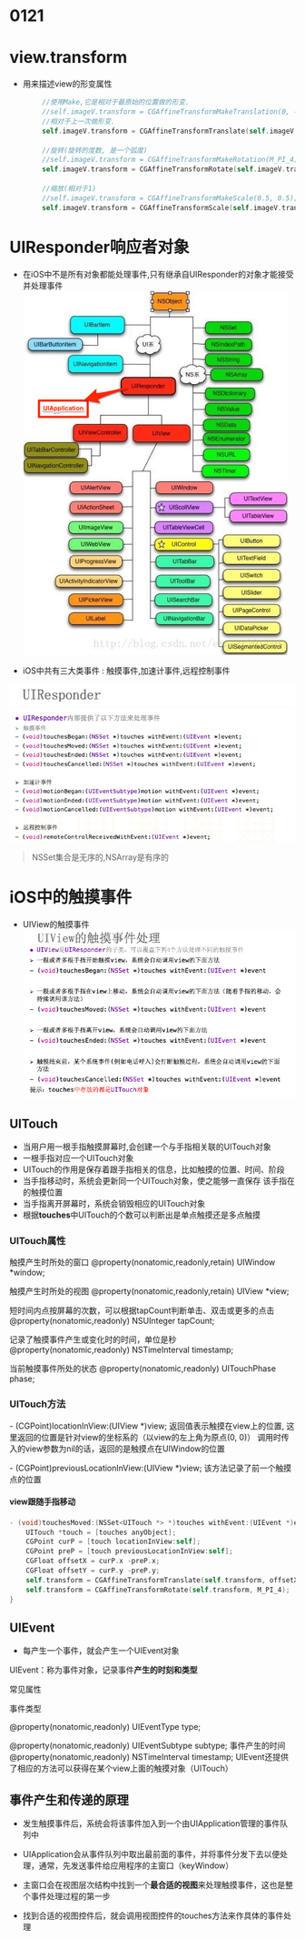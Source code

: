 # 0121

# view.transform
* 用来描述view的形变属性
```objectivec
        //使用Make,它是相对于最原始的位置做的形变.
        //self.imageV.transform = CGAffineTransformMakeTranslation(0, -100);
        //相对于上一次做形变.
        self.imageV.transform = CGAffineTransformTranslate(self.imageV.transform, 0, -100);
        
        //旋转(旋转的度数, 是一个弧度)
        //self.imageV.transform = CGAffineTransformMakeRotation(M_PI_4);
        self.imageV.transform = CGAffineTransformRotate(self.imageV.transform, M_PI_4);
        
        //缩放(相对于1)
        //self.imageV.transform = CGAffineTransformMakeScale(0.5, 0.5);
        self.imageV.transform = CGAffineTransformScale(self.imageV.transform, 0.8, 0.8);
```

# UIResponder响应者对象
* 在iOS中不是所有对象都能处理事件,只有继承自UIResponder的对象才能接受并处理事件
![](/grammar/images/20140320225429296.png)

* iOS中共有三大类事件 : 触摸事件,加速计事件,远程控制事件

![](/0121/images/WX20170808-192801.png)
> NSSet集合是无序的,NSArray是有序的

# iOS中的触摸事件
* UIView的触摸事件
![](/0121/images/WX20170808-193110.png)

## UITouch

* 当用户用一根手指触摸屏幕时,会创建一个与手指相关联的UITouch对象
* 一根手指对应一个UITouch对象
* UITouch的作用是保存着跟手指相关的信息，比如触摸的位置、时间、阶段
* 当手指移动时，系统会更新同一个UITouch对象，使之能够一直保存
该手指在的触摸位置
* 当手指离开屏幕时，系统会销毁相应的UITouch对象
* 根据**touches**中UITouch的个数可以判断出是单点触摸还是多点触摸

### UITouch属性

触摸产生时所处的窗口
@property(nonatomic,readonly,retain) UIWindow    *window;



触摸产生时所处的视图
@property(nonatomic,readonly,retain) UIView      *view;



短时间内点按屏幕的次数，可以根据tapCount判断单击、双击或更多的点击
@property(nonatomic,readonly) NSUInteger          tapCount;

记录了触摸事件产生或变化时的时间，单位是秒
@property(nonatomic,readonly) NSTimeInterval      timestamp;



当前触摸事件所处的状态
@property(nonatomic,readonly) UITouchPhase        phase;

### UITouch方法
\- (CGPoint)locationInView:(UIView *)view;
返回值表示触摸在view上的位置,
这里返回的位置是针对view的坐标系的（以view的左上角为原点(0, 0)）
调用时传入的view参数为nil的话，返回的是触摸点在UIWindow的位置

\- (CGPoint)previousLocationInView:(UIView *)view;
该方法记录了前一个触摸点的位置

#### view跟随手指移动

```objectivec
- (void)touchesMoved:(NSSet<UITouch *> *)touches withEvent:(UIEvent *)event{
    UITouch *touch = [touches anyObject];
    CGPoint curP = [touch locationInView:self];
    CGPoint preP = [touch previousLocationInView:self];
    CGFloat offsetX = curP.x -preP.x;
    CGFloat offsetY = curP.y -preP.y;
    self.transform = CGAffineTransformTranslate(self.transform, offsetX, offsetY);
    self.transform = CGAffineTransformRotate(self.transform, M_PI_4);
}
```

## UIEvent
* 每产生一个事件，就会产生一个UIEvent对象

UIEvent：称为事件对象，记录事件**产生的时刻和类型**


常见属性

事件类型

@property(nonatomic,readonly) UIEventType     type;

@property(nonatomic,readonly) UIEventSubtype  subtype;
事件产生的时间
@property(nonatomic,readonly) NSTimeInterval  timestamp;
UIEvent还提供了相应的方法可以获得在某个view上面的触摸对象（UITouch）

## 事件产生和传递的原理
* 发生触摸事件后，系统会将该事件加入到一个由UIApplication管理的事件队列中
* UIApplication会从事件队列中取出最前面的事件，并将事件分发下去以便处理，通常，先发送事件给应用程序的主窗口（keyWindow）

* 主窗口会在视图层次结构中找到一个**最合适的视图**来处理触摸事件，这也是整个事件处理过程的第一步
* 找到合适的视图控件后，就会调用视图控件的touches方法来作具体的事件处理
